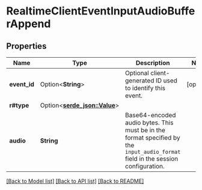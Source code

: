 # RealtimeClientEventInputAudioBufferAppend

## Properties

Name | Type | Description | Notes
------------ | ------------- | ------------- | -------------
**event_id** | Option<**String**> | Optional client-generated ID used to identify this event. | [optional]
**r#type** | Option<[**serde_json::Value**](.md)> |  | 
**audio** | **String** | Base64-encoded audio bytes. This must be in the format specified by the  `input_audio_format` field in the session configuration.  | 

[[Back to Model list]](../README.md#documentation-for-models) [[Back to API list]](../README.md#documentation-for-api-endpoints) [[Back to README]](../README.md)


